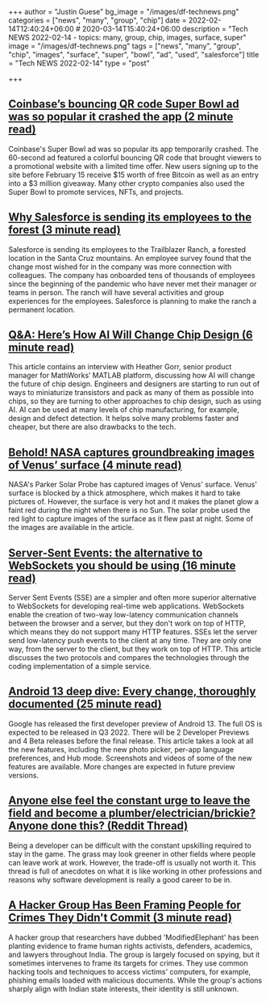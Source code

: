 +++
author = "Justin Guese"
bg_image = "/images/df-technews.png"
categories = ["news", "many", "group", "chip"]
date = 2022-02-14T12:40:24+06:00 # 2020-03-14T15:40:24+06:00
description = "Tech NEWS 2022-02-14 - topics: many, group, chip, images, surface, super"
image = "/images/df-technews.png"
tags = ["news", "many", "group", "chip", "images", "surface", "super", "bowl", "ad", "used", "salesforce"]
title = "Tech NEWS 2022-02-14"
type = "post"

+++

## [Coinbase’s bouncing QR code Super Bowl ad was so popular it crashed the app (2 minute read)](https://www.theverge.com/2022/2/13/22932397/coinbases-qr-code-super-bowl-ad-app-crash)

Coinbase's Super Bowl ad was so popular its app temporarily crashed. The 60-second ad featured a colorful bouncing QR code that brought viewers to a promotional website with a limited time offer. New users signing up to the site before February 15 receive $15 worth of free Bitcoin as well as an entry into a $3 million giveaway. Many other crypto companies also used the Super Bowl to promote services, NFTs, and projects.

## [Why Salesforce is sending its employees to the forest (3 minute read)](https://fox40.com/news/california-connection/why-salesforce-is-sending-its-employees-to-the-forest/)

Salesforce is sending its employees to the Trailblazer Ranch, a forested location in the Santa Cruz mountains. An employee survey found that the change most wished for in the company was more connection with colleagues. The company has onboarded tens of thousands of employees since the beginning of the pandemic who have never met their manager or teams in person. The ranch will have several activities and group experiences for the employees. Salesforce is planning to make the ranch a permanent location.

## [Q&A: Here’s How AI Will Change Chip Design (6 minute read)](https://spectrum.ieee.org/ai-chip-design-matlab)

This article contains an interview with Heather Gorr, senior product manager for MathWorks’ MATLAB platform, discussing how AI will change the future of chip design. Engineers and designers are starting to run out of ways to miniaturize transistors and pack as many of them as possible into chips, so they are turning to other approaches to chip design, such as using AI. AI can be used at many levels of chip manufacturing, for example, design and defect detection. It helps solve many problems faster and cheaper, but there are also drawbacks to the tech.

## [Behold! NASA captures groundbreaking images of Venus’ surface (4 minute read)](https://www.inverse.com/science/venus-surface-pictures)

NASA's Parker Solar Probe has captured images of Venus' surface. Venus' surface is blocked by a thick atmosphere, which makes it hard to take pictures of. However, the surface is very hot and it makes the planet glow a faint red during the night when there is no Sun. The solar probe used the red light to capture images of the surface as it flew past at night. Some of the images are available in the article.

## [Server-Sent Events: the alternative to WebSockets you should be using (16 minute read)](https://germano.dev/sse-websockets/)

Server Sent Events (SSE) are a simpler and often more superior alternative to WebSockets for developing real-time web applications. WebSockets enable the creation of two-way low-latency communication channels between the browser and a server, but they don't work on top of HTTP, which means they do not support many HTTP features. SSEs let the server send low-latency push events to the client at any time. They are only one way, from the server to the client, but they work on top of HTTP. This article discusses the two protocols and compares the technologies through the coding implementation of a simple service.

## [Android 13 deep dive: Every change, thoroughly documented (25 minute read)](https://blog.esper.io/android-13-deep-dive/)

Google has released the first developer preview of Android 13. The full OS is expected to be released in Q3 2022. There will be 2 Developer Previews and 4 Beta releases before the final release. This article takes a look at all the new features, including the new photo picker, per-app language preferences, and Hub mode. Screenshots and videos of some of the new features are available. More changes are expected in future preview versions.

## [Anyone else feel the constant urge to leave the field and become a plumber/electrician/brickie? Anyone done this? (Reddit Thread)](https://www.reddit.com/r/cscareerquestions/comments/sm54ri/anyone_else_feel_the_constant_urge_to_leave_the/)

Being a developer can be difficult with the constant upskilling required to stay in the game. The grass may look greener in other fields where people can leave work at work. However, the trade-off is usually not worth it. This thread is full of anecdotes on what it is like working in other professions and reasons why software development is really a good career to be in.

## [A Hacker Group Has Been Framing People for Crimes They Didn't Commit (3 minute read)](https://gizmodo.com/a-hacker-group-has-been-framing-people-for-crimes-they-1848522497)

A hacker group that researchers have dubbed 'ModifiedElephant' has been planting evidence to frame human rights activists, defenders, academics, and lawyers throughout India. The group is largely focused on spying, but it sometimes intervenes to frame its targets for crimes. They use common hacking tools and techniques to access victims' computers, for example, phishing emails loaded with malicious documents. While the group's actions sharply align with Indian state interests, their identity is still unknown.

